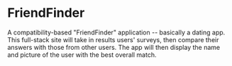 # FriendFinder

A compatibility-based "FriendFinder" application -- basically a dating app. This full-stack site will take in results users' surveys, then compare their answers with those from other users. The app will then display the name and picture of the user with the best overall match.
